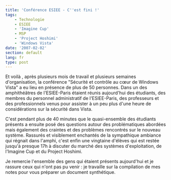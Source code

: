 ```yaml
---
title: 'Conférence ESIEE - C''est fini !'
tags:
    - Technologie
    - ESIEE
    - 'Imagine Cup'
    - MSP
    - 'Project Hoshimi'
    - 'Windows Vista'
date: '2007-02-02'
section: default
lang: fr
type: post
---
```


Et voilà , après plusieurs mois de travail et plusieurs semaines d'organisation, la conférence "Sécurité et contrôle au cœur de Windows Vista" a eu lieu en présence de plus de 50 personnes. Dans un des amphithéâtres de l'ESIEE-Paris étaient réunis aujourd'hui des étudiants, des membres du personnel administratif de l'ESIEE-Paris, des professeurs et des professionnels venus pour assister à un peu plus d'une heure de considérations sur la sécurité dans Vista.

C'est pendant plus de 40 minutes que le quasi-ensemble des étudiants présents a ensuite posé des questions autour des problématiques abordées mais également des craintes et des problèmes rencontrés sur le nouveau système. Rassurés et visiblement enchantés de la sympathique ambiance qui régnait dans l'amphi, c'est enfin une vingtaine d'élèves qui est restée jusqu'à presque 17h à discuter du marché des systèmes d'exploitation, de l'Imagine Cup et du Project Hoshimi.

Je remercie l'ensemble des gens qui étaient présents aujourd'hui et je rassure ceux qui n'ont pas pu venir : je travaille sur la compilation de mes notes pour vous préparer un document synthétique.
